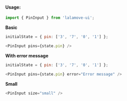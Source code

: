 #### Usage:

```js static
import { PinInput } from 'lalamove-ui';
```

**Basic**

```js
initialState = { pin: ['3', '7', '0', '1'] };

<PinInput pins={state.pin} />
```

**With error message**

```js
initialState = { pin: ['3', '7', '0', '1'] };

<PinInput pins={state.pin} error="Error message" />
```

**Small**

```js
<PinInput size="small" />
```
